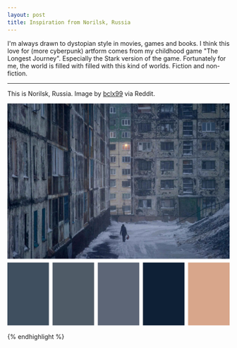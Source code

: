 ```yaml
---
layout: post
title: Inspiration from Norilsk, Russia
---
```


I'm always drawn to dystopian style in movies, games and books. I think this love for (more cyberpunk) artform comes from my childhood game "The Longest Journey". Especially the Stark version of the game. Fortunately for me, the world is filled with filled with this kind of worlds. Fiction and non-fiction.

-----

This is Norilsk, Russia. Image by [bclx99](https://www.reddit.com/r/UrbanHell/comments/1f68q64/norilsk_russia/) via Reddit.

<img src="assets/posts/Norilsk-Russia-colors.jpg" />

{% endhighlight %}